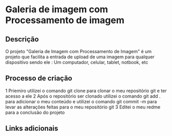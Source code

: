 # Galeria de imagem com Processamento de imagem

## Descrição 
O projeto "Galeria de Imagem com Processamento de Imagem" é um projeto que facilita a entrada de upload de uma imagem para qualquer dispositivo sendo ele : Um computador, celular, tablet, notbook, etc

## Processo de criação
1 Priemiro utilizei o comando git clone para clonar o meu repositório git e ter acesso a ele
2 Após o repositório ser clonado utilizei o comando git add . para adicionar o meu conteúdo e utilizei o comando git commit -m para levar as alterações feitas para o meu repositório git
3 Editei o meu redme para a conclusão do projeto 

## Links adicionais
